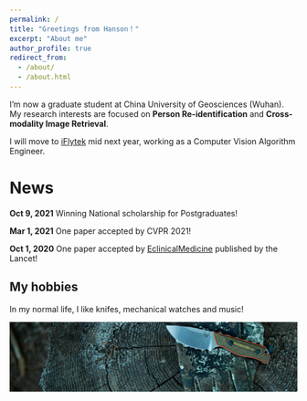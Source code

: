 ```yaml
---
permalink: /
title: "Greetings from Hanson！"
excerpt: "About me"
author_profile: true
redirect_from: 
  - /about/
  - /about.html
---
```


I’m now a graduate student at China University of Geosciences (Wuhan). My research interests are focused on **Person Re-identification** and **Cross-modality Image Retrieval**.

I will move to [iFlytek](https://www.iflytek.com/index.html) mid next year, working as a Computer Vision Algorithm Engineer.

News
======
**Oct 9, 2021** Winning National scholarship for Postgraduates!
 
**Mar 1, 2021** One paper accepted by CVPR 2021!

**Oct 1, 2020** One paper accepted by [EclinicalMedicine](https://www.thelancet.com/journals/eclinm/home) published by the Lancet!


My hobbies
------
In my normal life, I like knifes, mechanical watches and music!

![Image text](https://raw.githubusercontent.com/hansonchen1996/hansonchen1996.github.io/master/images/Hunting_Knives.jpg)
